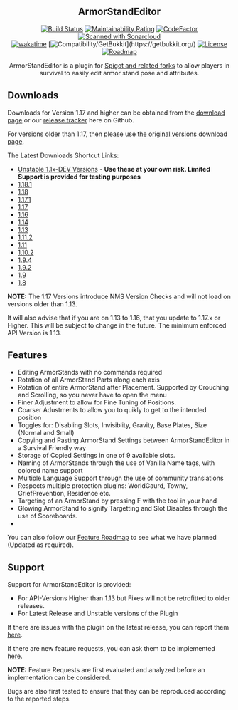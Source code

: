<div align="center">
  
  ## ArmorStandEditor
  
  [![Build Status](https://github.com/Wolfst0rm/ArmorStandEditor/actions/workflows/maven-publish.yml/badge.svg?style=flat)](https://github.com/Wolfst0rm/ArmorStandEditor/actions/workflows/maven-publish.yml)
  [![Maintainability Rating](https://sonarcloud.io/api/project_badges/measure?project=Wolfst0rm_ArmorStandEditor&metric=sqale_rating&style=flat)](https://sonarcloud.io/summary/new_code?id=Wolfst0rm_ArmorStandEditor) 
  [![CodeFactor](https://www.codefactor.io/repository/github/wolfst0rm/armorstandeditor/badge?style=flat)](https://www.codefactor.io/repository/github/wolfst0rm/armorstandeditor)
  [![Scanned with Sonarcloud](https://img.shields.io/badge/Scanned%20With-Sonarcloud-orange?style=flat&logo=sonarcloud)](https://sonarcloud.io/summary/new_code?id=Wolfst0rm_ArmorStandEditor)  
  [![wakatime](https://wakatime.com/badge/github/Wolfst0rm/ArmorStandEditor.svg?style=flat)](https://wakatime.com/badge/github/Wolfst0rm/ArmorStandEditor) 
  [![Compatibility/GetBukkit](https://img.shields.io/badge/Compatability-Paper%2C%20Spigot%2C%20Bukkit%20etc.%20(GetBukkit.org)-yellowgreen?style=flat)](https://getbukkit.org/)
  [![License](https://img.shields.io/badge/Licence-GNU%20Public%20V2%20-red?style=flat)](https://github.com/Wolfst0rm/ArmorStandEditor/LICENSE.md)
  [![Roadmap](https://img.shields.io/badge/Roadmap-ArmorStandEditor--Issues%2311-orange?style=flat)](https://github.com/Wolfst0rm/ArmorStandEditor-Issues/issues/11)
  

  ArmorStandEditor is a plugin for [Spigot and related forks](https://www.spigotmc.org/resources/armorstandeditor-reborn.94503/) to allow players in survival to easily edit armor stand pose and attributes.
  
</div>

## Downloads
Downloads for Version 1.17 and higher can be obtained from the [download page](https://www.spigotmc.org/resources/armorstandeditor-reborn.94503/) or our [release tracker](https://github.com/Wolfst0rm/ArmorStandEditor/releases) here on Github. 

For versions older than 1.17, then please use [the original versions download page](https://www.spigotmc.org/resources/armor-stand-editor-dead.7688/).

The Latest Downloads Shortcut Links:
* [Unstable 1.1x-DEV Versions](https://github.com/Wolfst0rm/ArmorStandEditor/actions) - **Use these at your own risk. Limited Support is provided for testing purposes**
* [1.18.1](https://www.spigotmc.org/threads/armorstandeditor-reborn.517132)
* [1.18](https://github.com/Wolfst0rm/ArmorStandEditor/releases/tag/1.18-31)
* [1.17.1](https://github.com/Wolfst0rm/ArmorStandEditor/releases/tag/1.17.1-30) 
* [1.17](https://github.com/Wolfst0rm/ArmorStandEditor/releases/tag/1.17.1-27)
* [1.16](https://www.spigotmc.org/resources/armor-stand-editor-dead.7688/download?version=342891)
* [1.14](https://www.spigotmc.org/resources/armor-stand-editor-dead.7688/download?version=299267)
* [1.13](https://www.spigotmc.org/resources/armor-stand-editor-dead.7688/download?version=235185)
* [1.11.2](https://www.spigotmc.org/resources/armor-stand-editor-dead.7688/download?version=152723)
* [1.11](https://www.spigotmc.org/resources/armor-stand-editor-dead.7688/download?version=127136)
* [1.10.2](https://www.spigotmc.org/resources/armor-stand-editor-dead.7688/download?version=124213)
* [1.9.4](https://www.spigotmc.org/resources/armor-stand-editor-dead.7688/download?version=92457)
* [1.9.2](https://www.spigotmc.org/resources/armor-stand-editor-dead.7688/download?version=83792)
* [1.9](https://www.spigotmc.org/resources/armor-stand-editor-dead.7688/download?version=78164)
* [1.8](https://www.spigotmc.org/resources/armor-stand-editor-dead.7688/download?version=29676)

**NOTE:** The 1.17 Versions introduce NMS Version Checks and will not load on versions older than 1.13.

It will also advise that if you are on 1.13 to 1.16, that you update to 1.17.x or Higher. This will be 
subject to change in the future. The minimum enforced API Version is 1.13.

## Features
* Editing ArmorStands with no commands required
* Rotation of all ArmorStand Parts along each axis
* Rotation of entire ArmorStand after Placement. Supported by Crouching and Scrolling, so you never have to open the menu
* Finer Adjustment to allow for Fine Tuning of Positions.
* Coarser Adustments to allow you to quikly to get to the intended position
* Toggles for: Disabling Slots, Invisiblity, Gravity, Base Plates, Size (Normal and Small)
* Copying and Pasting ArmorStand Settings between ArmorStandEditor in a Survival Friendly way 
* Storage of Copied Settings in one of 9 available slots.
* Naming of ArmorStands through the use of Vanilla Name tags, with colored name support
* Multiple Language Support through the use of community translations 
* Respects multiple protection plugins: WorldGaurd, Towny, GriefPrevention, Residence etc.
* Targeting of an ArmorStand by pressing F with the tool in your hand
* Glowing ArmorStand to signify Targetting and Slot Disables through the use of Scoreboards.
* 

You can also follow our [Feature Roadmap](https://github.com/Wolfst0rm/ArmorStandEditor-Issues/issues/11) to see what we have planned (Updated as required).

## Support
Support for ArmorStandEditor is provided: 
* For API-Versions Higher than 1.13 but Fixes will not be retrofitted to older releases.
* For Latest Release and Unstable versions of the Plugin

If there are issues with the plugin on the latest release, you can report them [here](https://github.com/Wolfst0rm/ArmorStandEditor-Issues/issues/new?assignees=&labels=P1%3A+To+Be+Tested&template=behaviour-bug.yml).

If there are new feature requests, you can ask them to be implemented [here](https://github.com/Wolfst0rm/ArmorStandEditor-Issues/issues/new?assignees=&labels=&template=feature-request.yml).

**NOTE:** Feature Requests are first evaluated and analyzed before an implementation can be considered.

Bugs are also first tested to ensure that they can be reproduced according to the reported steps. 


